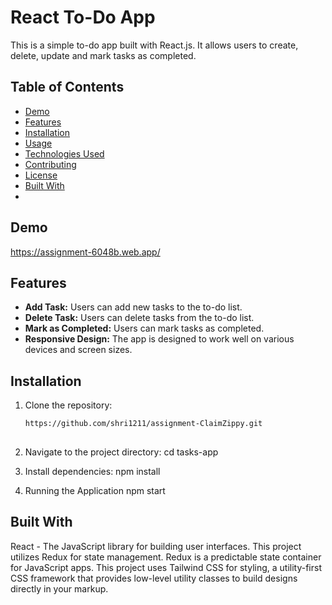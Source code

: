 # React To-Do App

This is a simple to-do app built with React.js. It allows users to create, delete, update and mark tasks as completed.

## Table of Contents

- [Demo](#demo)
- [Features](#features)
- [Installation](#installation)
- [Usage](#usage)
- [Technologies Used](#technologies-used)
- [Contributing](#contributing)
- [License](#license)
- [Built With](#build-with)
- 

## Demo

https://assignment-6048b.web.app/

## Features

- **Add Task:** Users can add new tasks to the to-do list.
- **Delete Task:** Users can delete tasks from the to-do list.
- **Mark as Completed:** Users can mark tasks as completed.
- **Responsive Design:** The app is designed to work well on various devices and screen sizes.

## Installation

1. Clone the repository:

   ```bash
   https://github.com/shri1211/assignment-ClaimZippy.git
 
2. Navigate to the project directory:
      cd tasks-app
   
4. Install dependencies:
      npm install

4. Running the Application
      npm start
   
## Built With
React - The JavaScript library for building user interfaces.
This project utilizes Redux for state management. Redux is a predictable state container for JavaScript apps.
This project uses Tailwind CSS for styling, a utility-first CSS framework that provides low-level utility classes to build designs directly in your markup.



